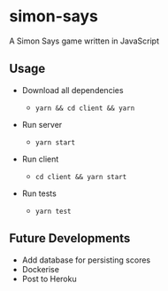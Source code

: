 # simon-says
A Simon Says game written in JavaScript

## Usage

* Download all dependencies
  * `yarn && cd client && yarn`

* Run server
  * `yarn start`
* Run client
  * `cd client && yarn start`
  
* Run tests
  * `yarn test`
  
## Future Developments

* Add database for persisting scores
* Dockerise
* Post to Heroku
